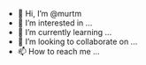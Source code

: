 - 👋 Hi, I’m @murtm
- 👀 I’m interested in ...
- 🌱 I’m currently learning ...
- 💞️ I’m looking to collaborate on ...
- 📫 How to reach me ...

<!---
murtm/murtm is a ✨ special ✨ repository because its `README.md` (this file) appears on your GitHub profile.
You can click the Preview link to take a look at your changes.
--->
